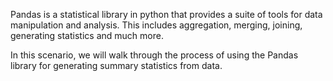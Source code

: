 Pandas is a statistical library in python that provides a suite of tools for data manipulation and analysis. This includes aggregation, merging, joining, generating statistics and much more. 

In this scenario, we will walk through the process of using the Pandas library for generating summary statistics from data.

